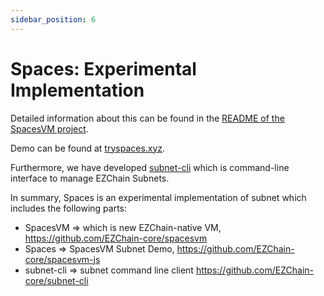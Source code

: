 ```yaml
---
sidebar_position: 6
---
```


# Spaces: Experimental Implementation

Detailed information about this can be found in the [README of the SpacesVM project](https://github.com/EZChain-core/spacesvm#spaces-virtual-machine-spacesvm).

Demo can be found at [tryspaces.xyz](https://tryspaces.xyz/).

Furthermore, we have developed [subnet-cli](https://github.com/EZChain-core/subnet-cli) which is command-line interface to manage EZChain Subnets.

In summary, Spaces is an experimental implementation of subnet which includes the following parts:

* SpacesVM => which is new EZChain-native VM, https://github.com/EZChain-core/spacesvm 
* Spaces => SpacesVM Subnet Demo, https://github.com/EZChain-core/spacesvm-js 
* subnet-cli => subnet command line client  https://github.com/EZChain-core/subnet-cli 

